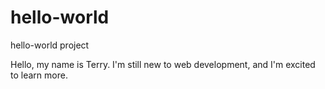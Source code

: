 # hello-world
hello-world project

Hello, my name is Terry. I'm still new to web development, and I'm excited to learn more.
